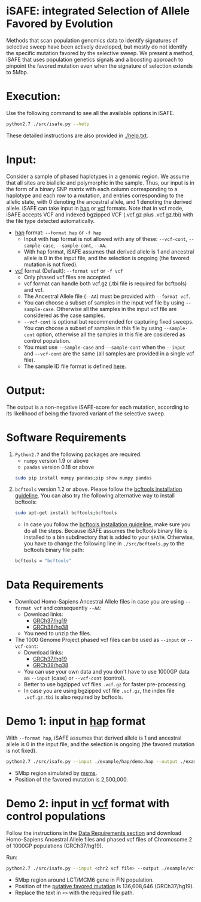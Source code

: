 iSAFE: **i**ntegrated **S**election of **A**llele **F**avored by **E**volution
==========
Methods that scan population genomics data to identify signatures of selective sweep have
been actively developed, but mostly do not identify the specific mutation favored by the selective
sweep. We present a method, iSAFE that uses population genetics signals and a boosting
approach to pinpoint the favored mutation even when the signature of selection extends to 5Mbp.

Execution:
===========
Use the following command to see all the available options in iSAFE.
 
```sh
python2.7 ./src/isafe.py --help
```
These detailed instructions are also provided in [./help.txt](https://github.com/alek0991/iSAFE/blob/master/help.txt).


Input:
==========
Consider a sample of phased haplotypes in a genomic region. We assume that all 
sites are biallelic and  polymorphic in the sample. 
Thus, our input is in the form of a binary 
SNP matrix with each column corresponding to a haplotype and each row to a 
mutation, and entries corresponding to the allelic state, with 0 denoting the
ancestral allele, and 1 denoting the derived allele. iSAFE can take input in [hap](https://github.com/alek0991/iSAFE/blob/master/hap_format.md) or [vcf](https://samtools.github.io/hts-specs/VCFv4.2.pdf) formats. Note that in vcf mode, iSAFE accepts VCF and indexed bgzipped VCF (.vcf.gz plus .vcf.gz.tbi) with the file type detected
automatically.
* [hap](https://github.com/alek0991/iSAFE/blob/master/hap_format.md) format: ```--format hap``` or ```-f hap```
    - Input with hap format is not allowed with any of these: ```--vcf-cont```, ```--sample-case```, ```--sample-cont```, ```--AA```.
    - With hap format, iSAFE assumes that derived allele is 1 and ancestral allele is 0 in the input file, and the selection is ongoing (the favored mutation is not fixed).
* [vcf](https://samtools.github.io/hts-specs/VCFv4.2.pdf) format (Default): ```--format vcf``` or ```-f vcf```
    - Only phased vcf files are accepted.
    - vcf format can handle both vcf.gz (.tbi file is required for bcftools) and vcf.
    - The Ancestral Allele file (```--AA```) must be provided with ```--format vcf```.
    - You can choose a subset of samples in the input vcf file by using ```--sample-case```. Otherwise all the samples in the input vcf file are considered as the case samples.
    - ```--vcf-cont``` is optional but recommended for capturing fixed sweeps. You can choose a subset of samples in this file by using ```--sample-cont``` option, otherwise all the samples in this file are cosidered as control population.  
    - You must use ```--sample-case``` and ```--sample-cont``` when the ```--input``` and ```--vcf-cont``` are the same (all samples are provided in a single vcf file).
    - The sample ID file format is defined [here](https://github.com/alek0991/iSAFE/blob/master/sample_ID_format.md).
    
    



Output:
==========
The output is a non-negative iSAFE-score for each mutation, according to its 
likelihood of being the favored variant of the selective sweep.

Software Requirements
==========
1. ```Python2.7``` and the following packages are required:
    -   ```numpy``` version 1.9 or above 
    -   ```pandas``` version 0.18 or above
    ```sh
    sudo pip install numpy pandas;pip show numpy pandas
    ```
2. ```bcftools``` version 1.2 or above. Please follow the [bcftools installation guideline](http://www.htslib.org/download/). You can also try the following alternative way to install bcftools:
    ```sh
    sudo apt-get install bcftools;bcftools
    ```
    - In case you follow the [bcftools installation guideline](http://www.htslib.org/download/),
     make sure you do all the steps. Because iSAFE assumes the bcftools 
     binary file is installed to a bin subdirectory that is added 
     to your ```$PATH```. Otherwise, you have to change the following 
     line in ```./src/bcftools.py``` to the bcftools binary file path: 
    ```sh
    bcftools = "bcftools"
    ```
Data Requirements
==========
*  Download Homo-Sapiens Ancestral Allele files in case you are using ```--format vcf``` and consequently ```--AA```:
    - Download links: 
        - [GRCh37/hg19](http://ftp.ensembl.org/pub/release-75/fasta/ancestral_alleles/)
        - [GRCh38/hg38](http://ftp.ensemblorg.ebi.ac.uk/pub/release-88/fasta/ancestral_alleles/)
    - You need to unzip the files.
* The 1000 Genome Project phased vcf files can be used as ```--input``` or ```--vcf-cont```:
    - Download links: 
        - [GRCh37/hg19](http://ftp.1000genomes.ebi.ac.uk/vol1/ftp/release/20130502/)
        - [GRCh38/hg38](http://ftp.1000genomes.ebi.ac.uk/vol1/ftp/release/20130502/supporting/GRCh38_positions/)
    - You can use your own data and you don't have to use 1000GP data as ```--input``` (case) or ```--vcf-cont``` (control).
    - Better to use bgzipped vcf files ```.vcf.gz``` for faster pre-processing.
    - In case you are using  bgzipped vcf file ```.vcf.gz```, the index file ```.vcf.gz.tbi``` is also required by bcftools.


Demo 1: input in [hap](https://github.com/alek0991/iSAFE/blob/master/hap_format.md) format
===========
With ```--format hap```, iSAFE assumes that derived allele is 1 and ancestral allele is 0 in the input file, and the selection is ongoing (the favored mutation is not fixed).
```sh
python2.7 ./src/isafe.py --input ./example/hap/demo.hap --output ./example/hap/demo --format hap
```
* 5Mbp region simulated by [msms](http://www.mabs.at/ewing/msms/index.shtml).
* Position of the favored mutation is 2,500,000.
 
Demo 2: input in [vcf](https://samtools.github.io/hts-specs/VCFv4.2.pdf) format with control populations
===========
Follow the instructions in the [Data Requirements section](https://github.com/alek0991/iSAFE#data-requirements) and download Homo-Sapiens Ancestral Allele files and phased vcf files of Chromosome 2 of 1000GP populations (GRCh37/hg19).

Run:
```sh
python2.7 ./src/isafe.py --input <chr2 vcf file> --output ./example/vcf/LCT --region 2:134108646-139108646 --AA <chr2 Ancestral Allele file> --vcf-cont <chr2 vcf file> --sample-case ./example/vcf/case.sample --sample-cont ./example/vcf/cont.sample
```
* 5Mbp region around LCT/MCM6 gene in FIN population. 
* Position of the [putative favored mutation](http://www.nature.com/ng/journal/v30/n2/full/ng826.html) is 136,608,646 (GRCh37/hg19).
* Replace the text in ```<>``` with the required file path.
